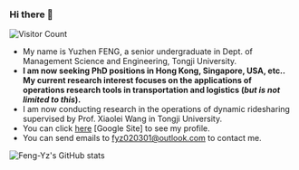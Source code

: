 ### Hi there 👋

![Visitor Count](https://profile-counter.glitch.me/Feng-Yz/count.svg)

- My name is Yuzhen FENG, a senior undergraduate in Dept. of Management Science and Engineering, Tongji University.
- **I am now seeking PhD positions in Hong Kong, Singapore, USA, etc.. My current research interest focuses on the applications of operations research tools in transportation and logistics (_but is not limited to this_).**
- I am now conducting research in the operations of dynamic ridesharing supervised by Prof. Xiaolei Wang in Tongji University.
- You can click [here](https://sites.google.com/view/yuzhenfeng/about-me) [Google Site] to see my profile. 
- You can send emails to fyz020301@outlook.com to contact me.

![Feng-Yz's GitHub stats](https://github-readme-stats.vercel.app/api?username=Feng-Yz&show_icons=true&theme=tokyonight)

<!--
**SL-Feng/SL-Feng** is a ✨ _special_ ✨ repository because its `README.md` (this file) appears on your GitHub profile.

Here are some ideas to get you started:

- 🔭 I’m currently working on ...
- 🌱 I’m currently learning ...
- 👯 I’m looking to collaborate on ...
- 🤔 I’m looking for help with ...
- 💬 Ask me about ...
- 📫 How to reach me: ...
- 😄 Pronouns: ...
- ⚡ Fun fact: ...

-->
